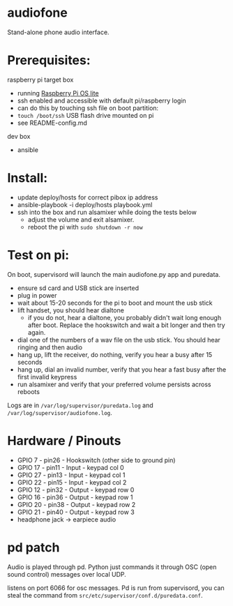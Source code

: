 # audiofone

Stand-alone phone audio interface.

# Prerequisites:

raspberry pi target box
* running [Raspberry Pi OS lite](https://www.raspberrypi.org/software/operating-systems/)
* ssh enabled and accessible with default pi/raspberry login
 * can do this by touching ssh file on boot partition:
 * `touch /boot/ssh`
USB flash drive mounted on pi
* see README-config.md

dev box
* ansible

# Install:

* update deploy/hosts for correct pibox ip address
* ansible-playbook -i deploy/hosts playbook.yml
* ssh into the box and run alsamixer while doing the tests below
  * adjust the volume and exit alsamixer.
  * reboot the pi with `sudo shutdown -r now`

# Test on pi:

On boot, supervisord will launch the main audiofone.py app and
puredata.

* ensure sd card and USB stick are inserted
* plug in power
* wait about 15-20 seconds for the pi to boot and mount the usb stick
* lift handset, you should hear dialtone
  * if you do not, hear a dialtone, you probably didn't wait long enough after boot. Replace the hookswitch and wait a bit longer and then try again.
* dial one of the numbers of a wav file on the usb stick. You should hear ringing and then audio
* hang up, lift the receiver, do nothing, verify you hear a busy after 15 seconds
* hang up, dial an invalid number, verify that you hear a fast busy after the first invalid keypress
* run alsamixer and verify that your preferred volume persists across reboots

Logs are in `/var/log/supervisor/puredata.log` and `/var/log/supervisor/audiofone.log`.

# Hardware / Pinouts

* GPIO  7 - pin26 - Hookswitch (other side to ground pin)
* GPIO 17 - pin11 - Input - keypad col 0
* GPIO 27 - pin13 - Input - keypad col 1
* GPIO 22 - pin15 - Input - keypad col 2
* GPIO 12 - pin32 - Output - keypad row 0
* GPIO 16 - pin36 - Output - keypad row 1
* GPIO 20 - pin38 - Output - keypad row 2
* GPIO 21 - pin40 - Output - keypad row 3
* headphone jack -> earpiece audio

# pd patch

Audio is played through pd.  Python just commands it through
OSC (open sound control) messages over local UDP.

listens on port 6066 for osc messages.
Pd is run from supervisord, you can steal the command
from `src/etc/supervisor/conf.d/puredata.conf`.
